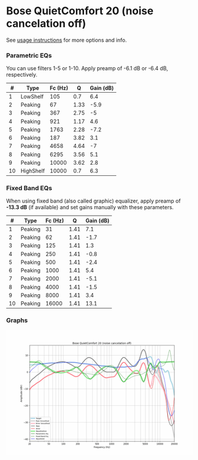 # Bose QuietComfort 20 (noise cancelation off)
See [usage instructions](https://github.com/jaakkopasanen/AutoEq#usage) for more options and info.

### Parametric EQs
You can use filters 1-5 or 1-10. Apply preamp of -6.1 dB or -6.4 dB, respectively.

|   # | Type      |   Fc (Hz) |    Q |   Gain (dB) |
|-----|-----------|-----------|------|-------------|
|   1 | LowShelf  |       105 | 0.7  |         6.4 |
|   2 | Peaking   |        67 | 1.33 |        -5.9 |
|   3 | Peaking   |       367 | 2.75 |        -5   |
|   4 | Peaking   |       921 | 1.17 |         4.6 |
|   5 | Peaking   |      1763 | 2.28 |        -7.2 |
|   6 | Peaking   |       187 | 3.82 |         3.1 |
|   7 | Peaking   |      4658 | 4.64 |        -7   |
|   8 | Peaking   |      6295 | 3.56 |         5.1 |
|   9 | Peaking   |     10000 | 3.62 |         2.8 |
|  10 | HighShelf |     10000 | 0.7  |         6.3 |

### Fixed Band EQs
When using fixed band (also called graphic) equalizer, apply preamp of **-13.3 dB** (if available) and set gains manually with these parameters.

|   # | Type    |   Fc (Hz) |    Q |   Gain (dB) |
|-----|---------|-----------|------|-------------|
|   1 | Peaking |        31 | 1.41 |         7.1 |
|   2 | Peaking |        62 | 1.41 |        -1.7 |
|   3 | Peaking |       125 | 1.41 |         1.3 |
|   4 | Peaking |       250 | 1.41 |        -0.8 |
|   5 | Peaking |       500 | 1.41 |        -2.4 |
|   6 | Peaking |      1000 | 1.41 |         5.4 |
|   7 | Peaking |      2000 | 1.41 |        -5.1 |
|   8 | Peaking |      4000 | 1.41 |        -1.5 |
|   9 | Peaking |      8000 | 1.41 |         3.4 |
|  10 | Peaking |     16000 | 1.41 |        13.1 |

### Graphs
![](./Bose%20QuietComfort%2020%20(noise%20cancelation%20off).png)
